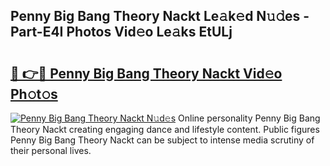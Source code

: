 ## Penny Big Bang Theory Nackt Le𝚊k𝚎d N𝚞𝚍es - Part-E4I Photos Vid𝚎o Le𝚊ks EtULj

# <h2><a href="http://fbasx94.evod.top/?m=Penny+Big+Bang+Theory+Nackt">🔗 👉🔴 Penny Big Bang Theory Nackt Vid𝚎o Ph𝚘t𝚘s</a></h2>

[![Penny Big Bang Theory Nackt N𝚞d𝚎s](https://i.imgur.com/8V9OHl7.gif)](http://fbasx94.evod.top/?m=Penny+Big+Bang+Theory+Nackt)
Online personality Penny Big Bang Theory Nackt creating engaging dance and lifestyle content. Public figures Penny Big Bang Theory Nackt can be subject to intense media scrutiny of their personal lives. 
